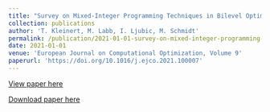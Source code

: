 ```yaml
---
title: "Survey on Mixed-Integer Programming Techniques in Bilevel Optimization"
collection: publications
author: 'T. Kleinert, M. Labb, I. Ljubic, M. Schmidt'
permalink: /publication/2021-01-01-survey-on-mixed-integer-programming-techniques-in-bilevel-optimization
date: 2021-01-01
venue: 'European Journal on Computational Optimization, Volume 9'
paperurl: 'https://doi.org/10.1016/j.ejco.2021.100007'
---
```

[View paper here](https://doi.org/10.1016/j.ejco.2021.100007)

[Download paper here](http://www.optimization-online.org/DB_HTML/2021/01/8187.html)
